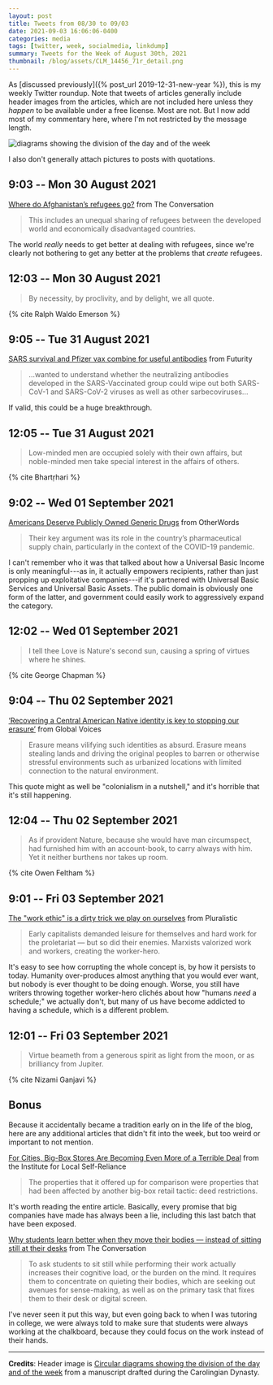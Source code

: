 ```yaml
---
layout: post
title: Tweets from 08/30 to 09/03
date: 2021-09-03 16:06:06-0400
categories: media
tags: [twitter, week, socialmedia, linkdump]
summary: Tweets for the Week of August 30th, 2021
thumbnail: /blog/assets/CLM_14456_71r_detail.png
---
```


As [discussed previously]({% post_url 2019-12-31-new-year %}), this is my weekly Twitter roundup.  Note that tweets of articles generally include header images from the articles, which are not included here unless they *happen* to be available under a free license.  Most are not.  But I now add most of my commentary here, where I'm not restricted by the message length.

![diagrams showing the division of the day and of the week](/blog/assets/CLM_14456_71r_detail.png "diagrams showing the division of the day and of the week")

I also don't generally attach pictures to posts with quotations.

## 9:03 -- Mon 30 August 2021

[<i class="fab fa-twitter-square"></i>](https://jcolag.github.io/twitter/1432327996220784650) [Where do Afghanistan’s refugees go?](https://theconversation.com/where-do-afghanistans-refugees-go-166316) from The Conversation

 > This includes an unequal sharing of refugees between the developed world and economically disadvantaged countries.

The world *really* needs to get better at dealing with refugees, since we're clearly not bothering to get any better at the problems that *create* refugees.

## 12:03 -- Mon 30 August 2021

[<i class="fab fa-twitter-square"></i>](https://jcolag.github.io/twitter/1432373295018659842)

 > By necessity, by proclivity, and by delight, we all quote.

{% cite Ralph Waldo Emerson %}

## 9:05 -- Tue 31 August 2021

[<i class="fab fa-twitter-square"></i>](https://jcolag.github.io/twitter/1432690887767769089) [SARS survival and Pfizer vax combine for useful antibodies](https://www.futurity.org/sars-pfizer-vaccine-2616732-2/) from Futurity

 > ...wanted to understand whether the neutralizing antibodies developed in the SARS-Vaccinated group could wipe out both SARS-CoV-1 and SARS-CoV-2 viruses as well as other sarbecoviruses...

If valid, this could be a huge breakthrough.

## 12:05 -- Tue 31 August 2021

[<i class="fab fa-twitter-square"></i>](https://jcolag.github.io/twitter/1432736185995067412)

 > Low-minded men are occupied solely with their own affairs, but noble-minded men take special interest in the affairs of others.

{% cite Bhartṛhari %}

## 9:02 -- Wed 01 September 2021

[<i class="fab fa-twitter-square"></i>](https://jcolag.github.io/twitter/1433052520356536323) [Americans Deserve Publicly Owned Generic Drugs](https://otherwords.org/americans-deserve-publicly-owned-generic-drugs/) from OtherWords

 > Their key argument was its role in the country’s pharmaceutical supply chain, particularly in the context of the COVID-19 pandemic.

I can't remember who it was that talked about how a Universal Basic Income is only meaningful---as in, it actually empowers recipients, rather than just propping up exploitative companies---if it's partnered with Universal Basic Services and Universal Basic Assets.  The public domain is obviously one form of the latter, and government could easily work to aggressively expand the category.

## 12:02 -- Wed 01 September 2021

[<i class="fab fa-twitter-square"></i>](https://jcolag.github.io/twitter/1433097819020148740)

 > I tell thee Love is Nature's second sun, causing a spring of virtues where he shines.

{% cite George Chapman %}

## 9:04 -- Thu 02 September 2021

[<i class="fab fa-twitter-square"></i>](https://jcolag.github.io/twitter/1433415411580735495) [‘Recovering a Central American Native identity is key to stopping our erasure’](https://globalvoices.org/2021/08/26/recovering-a-central-american-native-identity-is-key-to-stopping-our-erasure/) from Global Voices

 > Erasure means vilifying such identities as absurd. Erasure means stealing lands and driving the original peoples to barren or otherwise stressful environments such as urbanized locations with limited connection to the natural environment.

This quote might as well be "colonialism in a nutshell," and it's horrible that it's still happening.

## 12:04 -- Thu 02 September 2021

[<i class="fab fa-twitter-square"></i>](https://jcolag.github.io/twitter/1433460709996699650)

 > As if provident Nature, because she would have man circumspect, had furnished him with an account-book, to carry always with him. Yet it neither burthens nor takes up room.

{% cite Owen Feltham %}

## 9:01 -- Fri 03 September 2021

[<i class="fab fa-twitter-square"></i>](https://jcolag.github.io/twitter/1433777044492595202) [The "work ethic" is a dirty trick we play on ourselves](https://pluralistic.net/2021/08/28/talking-hard-work-blues/#work-will-set-you-free) from Pluralistic

 > Early capitalists demanded leisure for themselves and hard work for the proletariat — but so did their enemies. Marxists valorized work and workers, creating the worker-hero.

It's easy to see how corrupting the whole concept is, by how it persists to today.  Humanity over-produces almost anything that you would ever want, but nobody is ever thought to be doing enough.  Worse, you still have writers throwing together worker-hero clichés about how "humans *need* a schedule;" we actually don't, but many of us have become addicted to having a schedule, which is a different problem.

## 12:01 -- Fri 03 September 2021

[<i class="fab fa-twitter-square"></i>](https://jcolag.github.io/twitter/1433822342853980166)

 > Virtue beameth from a generous spirit as light from the moon, or as brilliancy from Jupiter.

{% cite Nizami Ganjavi %}

## Bonus

Because it accidentally became a tradition early on in the life of the blog, here are any additional articles that didn't fit into the week, but too weird or important to not mention.

<i class="fas fa-square"></i> [For Cities, Big-Box Stores Are Becoming Even More of a Terrible Deal](https://ilsr.org/dark-store-tax-tactic-makes-big-box-stores-terrible-deal-for-cities/) from the Institute for Local Self-Reliance

 > The properties that it offered up for comparison were properties that had been affected by another big-box retail tactic: deed restrictions.

It's worth reading the entire article.  Basically, every promise that big companies have made has always been a lie, including this last batch that have been exposed.

<i class="fas fa-square"></i> [Why students learn better when they move their bodies — instead of sitting still at their desks](https://theconversation.com/why-students-learn-better-when-they-move-their-bodies-instead-of-sitting-still-at-their-desks-165717) from The Conversation

 > To ask students to sit still while performing their work actually increases their cognitive load, or the burden on the mind. It requires them to concentrate on quieting their bodies, which are seeking out avenues for sense-making, as well as on the primary task that fixes them to their desk or digital screen.

I've never seen it put this way, but even going back to when I was tutoring in college, we were always told to make sure that students were always working at the chalkboard, because they could focus on the work instead of their hands.

* * *

**Credits**:  Header image is [Circular diagrams showing the division of the day and of the week](https://commons.wikimedia.org/wiki/File:CLM_14456_71r_detail.jpg) from a manuscript drafted during the Carolingian Dynasty.
